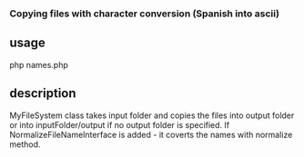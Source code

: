 ### Copying files with character conversion (Spanish into ascii)

## usage
php names.php

## description
MyFileSystem class takes input folder and copies the files into output folder 
or into inputFolder/output if no output folder is specified.
If NormalizeFileNameInterface is added - it coverts the names with normalize
method.

